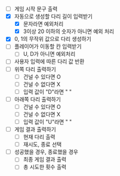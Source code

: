 - [ ] 게임 시작 문구 출력
- [x] 자동으로 생성할 다리 길이 입력받기
    - [x] 문자라면 예외처리
    - [x] 3이상 20 이하의 숫자가 아니면 예외 처리
- [x] 0, 1의 무작위 값으로 다리 생성하기
- [ ] 플레이어가 이동할 칸 입력받기
    - [ ] U, D가 아니면 예외처리
- [ ] 사용자 입력에 따른 다리 값 반환
- [ ] 위쪽 다리 출력하기
    - [ ] 건널 수 있다면 O
    - [ ] 건널 수 없다면 X
    - [ ] 입력 값이 "D"라면 " "
- [ ] 아래쪽 다리 출력하기
    - [ ] 건널 수 있다면 O
    - [ ] 건널 수 없다면 X
    - [ ] 입력 값이 "U"라면 " "
- [ ] 게임 결과 출력하기
    - [ ] 현재 다리 출력
    - [ ] 재시도, 종료 선택
- [ ] 성공했을 경우, 종료했을 경우
    - [ ] 최종 게임 결과 출력
    - [ ] 총 시도한 횟수 출력